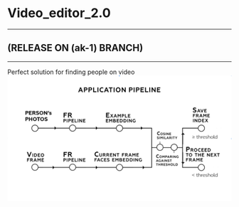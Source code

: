 
# Video_editor_2.0
-----------------------------
## (RELEASE ON (ak-1) BRANCH)
____________________________________________
Perfect solution for finding people on video 
![Alt text](https://github.com/kremlev404/Video_editor_2.0/blob/master/Vide0_editor.png "Optional title")
